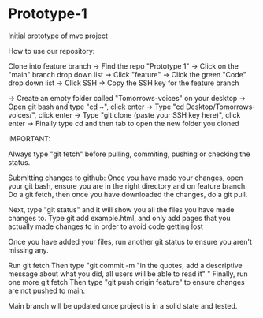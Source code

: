 # Prototype-1
Initial prototype of mvc project

How to use our repository:

Clone into feature branch
-> Find the repo "Prototype 1"
-> Click on the "main" branch drop down list
-> Click "feature"
-> Click the green "Code" drop down list
-> Click SSH
-> Copy the SSH key for the feature branch

-> Create an empty folder called "Tomorrows-voices" on your desktop
-> Open git bash and type "cd ~", click enter
-> Type "cd Desktop/Tomorrows-voices/", click enter
-> Type "git clone (paste your SSH key here)", click enter
-> Finally type cd and then tab to open the new folder you cloned

IMPORTANT:

Always type "git fetch" before pulling, commiting, pushing or checking the status.

Submitting changes to github:
Once you have made your changes, open your git bash, ensure you are in the right directory and on feature branch.
Do a git fetch, then once you have downloaded the changes, do a git pull.

Next, type "git status" and it will show you all the files you have made changes to.
Type git add example.html, and only add pages that you actually made changes to in order to avoid code getting lost

Once you have added your files, run another git status to ensure you aren't missing any.

Run git fetch
Then type "git commit -m "in the quotes, add a descriptive message about what you did, all users will be able to read it"  "
Finally, run one more git fetch
Then type "git push origin feature" to ensure changes are not pushed to main.

Main branch will be updated once project is in a solid state and tested.


